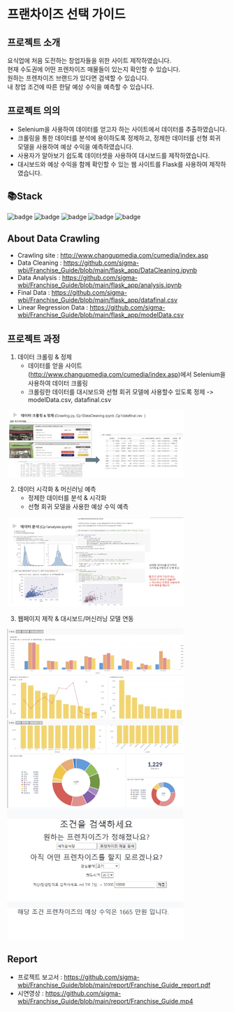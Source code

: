 # 프랜차이즈 선택 가이드


## 프로젝트 소개
요식업에 처음 도전하는 창업자들을 위한 사이트 제작하였습니다. <br>
현재 수도권에 어떤 프렌차이즈 매물들이 있는지 확인할 수 있습니다.<br>
원하는 프렌차이즈 브랜드가 있다면 검색할 수 있습니다. <br>
내 창업 조건에 따른 한달 예상 수익을 예측할 수 있습니다.<br>

## 프로젝트 의의
* Selenium을 사용하여 데이터를 얻고자 하는 사이트에서 데이터를 추출하였습니다. 
* 크롤링을 통한 데이터를 분석에 용이하도록 정제하고, 정제한 데이터를 선형 회귀 모델을 사용하여 예상 수익을 예측하였습니다.
* 사용자가 알아보기 쉽도록 데이터셋을 사용하여 대시보드를 제작하였습니다.
* 대시보드와 예상 수익을 함께 확인할 수 있는 웹 사이트를 Flask를 사용하여 제작하였습니다. 

## 📚Stack
![badge](https://img.shields.io/badge/Selenium-21B352?style=flat-square&logo=selenium&logoColor=white)
![badge](https://img.shields.io/badge/PostgreSQL-4169E1?style=flat-square&logo=postgresql&logoColor=white)
![badge](https://img.shields.io/badge/Metabase-509EE3?style=flat-square&logo=metabase&logoColor=white)
![badge](https://img.shields.io/badge/scikit-learn-F7931E?style=flat-square&logo=scikitlearn&logoColor=white)
![badge](https://img.shields.io/badge/Flask-000000?style=flat-square&logo=flask&logoColor=white)

## About Data Crawling
* Crawling site : http://www.changupmedia.com/cumedia/index.asp
* Data Cleaning : https://github.com/sigma-wbi/Franchise_Guide/blob/main/flask_app/DataCleaning.ipynb
* Data Analysis : https://github.com/sigma-wbi/Franchise_Guide/blob/main/flask_app/analysis.ipynb
* Final Data : https://github.com/sigma-wbi/Franchise_Guide/blob/main/flask_app/datafinal.csv
* Linear Regression Data : https://github.com/sigma-wbi/Franchise_Guide/blob/main/flask_app/modelData.csv

## 프로젝트 과정

1. 데이터 크롤링 & 정제
    - 데이터를 얻을 사이트(http://www.changupmedia.com/cumedia/index.asp)에서 Selenium을 사용하여 데이터 크롤링
    - 크롤링한 데이터를 대시보드와 선형 회귀 모델에 사용할수 있도록 정제 -> modelData.csv, datafinal.csv
<img width="80%" src="images\5.jpg"/>

2. 데이터 시각화 & 머신러닝 예측
    - 정제한 데이터를 분석 & 시각화
    - 선형 회귀 모델을 사용한 예상 수익 예측
<img width="80%" src="images\6.jpg"/>

3. 웹페이지 제작 & 대시보드/머신러닝 모델 연동
<img width="80%" src="images\3.jpg"/>
<img width="80%" src="images\4.jpg"/>
<img width="80%" src="images\7.jpg"/>
<img width="80%" src="images\8.jpg"/>


## Report
* 프로젝트 보고서 : https://github.com/sigma-wbi/Franchise_Guide/blob/main/report/Franchise_Guide_report.pdf
* 시연영상 : https://github.com/sigma-wbi/Franchise_Guide/blob/main/report/Franchise_Guide.mp4